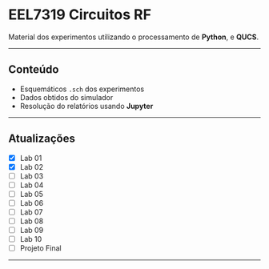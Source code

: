 # EEL7319 Circuitos RF

Material dos experimentos utilizando o processamento de **Python**, e **QUCS**.

---
## Conteúdo

* Esquemáticos `.sch` dos experimentos
* Dados obtidos do simulador
* Resolução do relatórios usando **Jupyter**

---
## Atualizações

- [x] Lab 01
- [x] Lab 02
- [ ] Lab 03
- [ ] Lab 04
- [ ] Lab 05
- [ ] Lab 06
- [ ] Lab 07
- [ ] Lab 08
- [ ] Lab 09
- [ ] Lab 10
- [ ] Projeto Final

---
 
